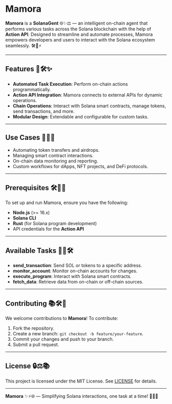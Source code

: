 # Mamora

**Mamora** is a **SolanaGent** 🌐✨⚖️ — an intelligent on-chain agent that performs various tasks across the Solana blockchain with the help of **Action API**. Designed to streamline and automate processes, Mamora empowers developers and users to interact with the Solana ecosystem seamlessly. 🛠️🌌⚡️

---

## Features 🐳🛠✨

- **Automated Task Execution**: Perform on-chain actions programmatically.
- **Action API Integration**: Mamora connects to external APIs for dynamic operations.
- **Chain Operations**: Interact with Solana smart contracts, manage tokens, send transactions, and more.
- **Modular Design**: Extendable and configurable for custom tasks.

---

## Use Cases 🔄💸🌟

- Automating token transfers and airdrops.
- Managing smart contract interactions.
- On-chain data monitoring and reporting.
- Custom workflows for dApps, NFT projects, and DeFi protocols.

---

## Prerequisites 🛠️🔢🌟

To set up and run Mamora, ensure you have the following:

- **Node.js** (>= 16.x)
- **Solana CLI**
- **Rust** (for Solana program development)
- API credentials for the **Action API**

---

## Available Tasks 🔄💸🛠️

- **send\_transaction**: Send SOL or tokens to a specific address.
- **monitor\_account**: Monitor on-chain accounts for changes.
- **execute\_program**: Interact with Solana smart contracts.
- **fetch\_data**: Retrieve data from on-chain or off-chain sources.

---

## Contributing 📚🛠️🌟

We welcome contributions to **Mamora**! To contribute:

1. Fork the repository.
2. Create a new branch: `git checkout -b feature/your-feature`.
3. Commit your changes and push to your branch.
4. Submit a pull request.

---

## License 🔒⚖️📚

This project is licensed under the MIT License. See [LICENSE](LICENSE) for details.

---

**Mamora** ✨⚡️🌐 — Simplifying Solana interactions, one task at a time! 🌟🌐✨

